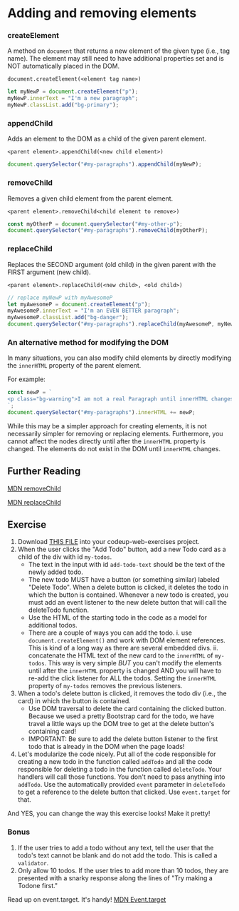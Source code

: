# Adding and removing elements

### createElement

A method on `document` that returns a new element of the given type (i.e., tag name). The element may still need to have additional properties set and is NOT automatically placed in the DOM.

`document.createElement(<element tag name>)`

```js
let myNewP = document.createElement("p");
myNewP.innerText = "I'm a new paragraph";
myNewP.classList.add("bg-primary");
```

### appendChild

Adds an element to the DOM as a child of the given parent element. 

`<parent element>.appendChild(<new child element>)`

```js
document.querySelector("#my-paragraphs").appendChild(myNewP);
```

### removeChild

Removes a given child element from the parent element.

`<parent element>.removeChild<child element to remove>)`

```js
const myOtherP = document.querySelector("#my-other-p");
document.querySelector("#my-paragraphs").removeChild(myOtherP);
```

### replaceChild

Replaces the SECOND argument (old child) in the given parent with the FIRST argument (new child).

`<parent element>.replaceChild(<new child>, <old child>)`

```js
// replace myNewP with myAwesomeP
let myAwesomeP = document.createElement("p");
myAwesomeP.innerText = "I'm an EVEN BETTER paragraph";
myAwesomeP.classList.add("bg-danger");
document.querySelector("#my-paragraphs").replaceChild(myAwesomeP, myNewP);
```

### An alternative method for modifying the DOM

In many situations, you can also modify child elements by directly modifying the `innerHTML` property of the parent element. 

For example:

```js
const newP = `
<p class="bg-warning">I am not a real Paragraph until innerHTML changes</p>
`;
document.querySelector("#my-paragraphs").innerHTML += newP;
```

While this may be a simpler approach for creating elements, it is not necessarily simpler for removing or replacing elements. Furthermore, you cannot affect the nodes directly until after the `innerHTML` property is changed. The elements do not exist in the DOM until `innerHTML` changes.

## Further Reading

[MDN removeChild](https://developer.mozilla.org/en-US/docs/Web/API/Node/removeChild)

[MDN replaceChild](https://developer.mozilla.org/en-US/docs/Web/API/Node/replaceChild)

## Exercise

1. Download [THIS FILE](dom_add_remove.html) into your codeup-web-exercises project.
3. When the user clicks the "Add Todo" button, add a new Todo card as a child of the div with id `my-todos`. 
    -   The text in the input with id `add-todo-text` should be the text of the newly added todo. 
    -   The new todo MUST have a button (or something similar) labeled "Delete Todo". When a delete button is clicked, it deletes the todo in which the button is contained. Whenever a new todo is created, you must add an event listener to the new delete button that will call the deleteTodo function.
    -   Use the HTML of the starting todo in the code as a model for additional todos. 
    -   There are a couple of ways you can add the todo.
        i.  use `document.createElement()` and work with DOM element references. This is kind of a long way as there are several embedded divs.
        ii.  concatenate the HTML text of the new card to the `innerHTML` of `my-todos`. This way is very simple *BUT* you can't modify the elements until after the `innerHTML` property is changed AND you will have to re-add the click listener for ALL the todos. Setting the `innerHTML` property of `my-todos` removes the previous listeners.
4. When a todo's delete button is clicked, it removes the todo div (i.e., the card) in which the button is contained. 
    -   Use DOM traversal to delete the card containing the clicked button. Because we used a pretty Bootstrap card for the todo, we have travel a little ways up the DOM tree to get at the delete button's containing card!
    -   IMPORTANT: Be sure to add the delete button listener to the first todo that is already in the DOM when the page loads!
5. Let's modularize the code nicely. Put all of the code responsible for creating a new todo in the function called `addTodo` and all the code responsible for deleting a todo in the function called `deleteTodo`. Your handlers will call those functions. You don't need to pass anything into `addTodo`. Use the automatically provided `event` parameter in `deleteTodo` to get a reference to the delete button that clicked. Use `event.target` for that.

And YES, you can change the way this exercise looks! Make it pretty!

### Bonus
1.  If the user tries to add a todo without any text, tell the user that the todo's text cannot be blank and do not add the todo. This is called a `validator`.
2. Only allow 10 todos. If the user tries to add more than 10 todos, they are presented with a snarky response along the lines of "Try making a Todone first."


Read up on event.target. It's handy!
[MDN Event.target](https://developer.mozilla.org/en-US/docs/Web/API/Event/target)
